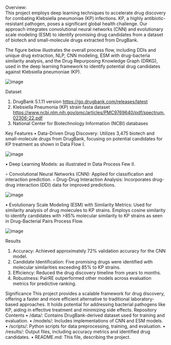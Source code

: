 Overview:  
This project employs deep learning techniques to accelerate drug discovery for combating Klebsiella pneumoniae (KP) infections. KP, a highly 
antibiotic-resistant pathogen, poses a significant global health challenge. Our approach integrates convolutional neural networks (CNN) and 
evolutionary scale modeling (ESM) to identify promising drug candidates from a dataset of biotech and small-molecule drugs extracted from DrugBank.

The figure below illustrates the overall process flow, including DDIs and unique drug extraction, NLP, CNN modeling, ESM with drug-bacteria 
similarity analysis, and the Drug Repurposing Knowledge Graph (DRKG), used in the deep learning framework to identify potential drug candidates 
against Klebsiella pneumoniae (KP).

![image](https://github.com/user-attachments/assets/b9989338-757a-42d2-89be-e0abe0670186)

Dataset
		
1. DrugBank 5.1.11 version 
    https://go.drugbank.com/releases/latest
2. Klebsiella Pneumonia (KP) strain fasta dataset
    https://www.ncbi.nlm.nih.gov/pmc/articles/PMC9769640/pdf/spectrum.02306-22.pdf
3. National Center for Biotechnology Information (NCBI) databases

Key Features
•	Data-Driven Drug Discovery: Utilizes 3,475 biotech and small-molecule drugs from DrugBank, focusing on potential candidates for KP treatment 
as shown in Data Flow I.

![image](https://github.com/user-attachments/assets/9a9fa15b-4a95-48d7-adbf-de3a6de80055)

•	Deep Learning Models:  as illustrated in Data Process Few II.

◦	Convolutional Neural Networks (CNN): Applied for classification and interaction prediction.
◦	Drug-Drug Interaction Analysis: Incorporates drug-drug interaction (DDI) data for improved predictions.

![image](https://github.com/user-attachments/assets/038a22e2-c334-4cfd-8575-492052cd7ea0)

•	Evolutionary Scale Modeling (ESM) with Similarity Metrics: Used for similarity analysis of drug molecules to KP strains. Employs cosine similarity 
to identify candidates with >85% molecular similarity to KP strains as seen in Drug-Bacterial Pairs Process Flow.

![image](https://github.com/user-attachments/assets/0f9cc871-2886-4d62-9501-477c658acbfa)

Results
1.	Accuracy: Achieved approximately 72% validation accuracy for the CNN model.
2.	Candidate Identification: Five promising drugs were identified with molecular similarities exceeding 85% to KP strains.
3.	Efficiency: Reduced the drug discovery timeline from years to months.
4.	Robustness: PairRE outperformed other models across evaluation metrics for predictive ranking.

Significance
This project provides a scalable framework for drug discovery, offering a faster and more efficient alternative to traditional laboratory-based approaches. It holds potential for addressing bacterial pathogens like KP, aiding in effective treatment and minimizing side effects.
Repository Contents
•	/data/: Contains DrugBank-derived dataset used for training and evaluation.
•	/models/: Includes implementations of CNN and ESM models.
•	/scripts/: Python scripts for data preprocessing, training, and evaluation.
•	/results/: Output files, including accuracy metrics and identified drug candidates.
•	README.md: This file, describing the project.
